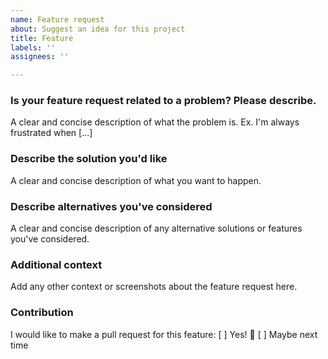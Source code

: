```yaml
---
name: Feature request
about: Suggest an idea for this project
title: Feature
labels: ''
assignees: ''

---
```


### Is your feature request related to a problem? Please describe.
A clear and concise description of what the problem is. Ex. I'm always frustrated when [...]

### Describe the solution you'd like
A clear and concise description of what you want to happen.

### Describe alternatives you've considered
A clear and concise description of any alternative solutions or features you've considered.

### Additional context
Add any other context or screenshots about the feature request here.

### Contribution
I would like to make a pull request for this feature:
[ ] Yes! 🚀
[ ] Maybe next time
